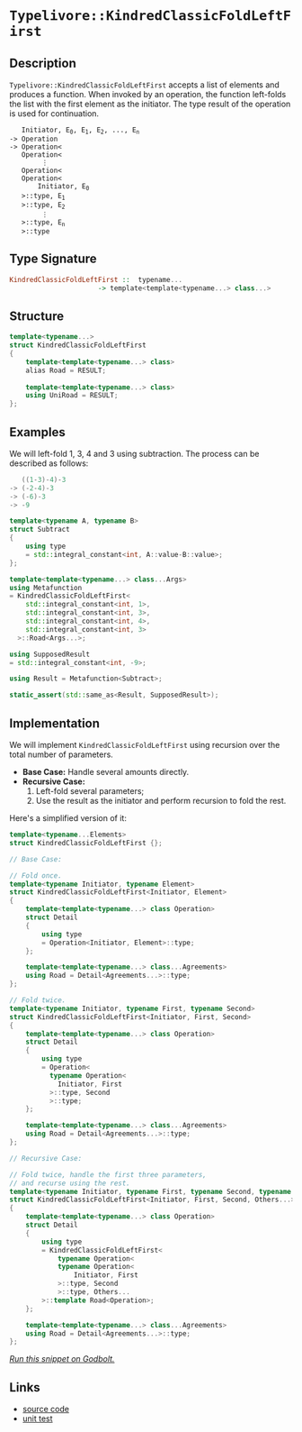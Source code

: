 <!-- Copyright 2024 Feng Mofan
SPDX-License-Identifier: Apache-2.0 -->

# `Typelivore::KindredClassicFoldLeftFirst`

## Description

`Typelivore::KindredClassicFoldLeftFirst` accepts a list of elements and produces a function.
When invoked by an operation, the function left-folds the list with the first element as the initiator.
The type result of the operation is used for continuation.

<pre><code>   Initiator, E<sub>0</sub>, E<sub>1</sub>, E<sub>2</sub>, ..., E<sub>n</sub>
-> Operation
-> Operation&lt;
   Operation&lt;
        &vellip;
   Operation&lt;
   Operation&lt;
       Initiator, E<sub>0</sub>
   &gt;::type, E<sub>1</sub>
   &gt;::type, E<sub>2</sub>
        &vellip;
   &gt;::type, E<sub>n</sub>
   &gt;::type</code></pre>

## Type Signature

```Haskell
KindredClassicFoldLeftFirst ::  typename...
                      -> template<template<typename...> class...>
```

## Structure

```C++
template<typename...>
struct KindredClassicFoldLeftFirst
{
    template<template<typename...> class>
    alias Road = RESULT;
        
    template<template<typename...> class>
    using UniRoad = RESULT;
};
```

## Examples

We will left-fold 1, 3, 4 and 3 using subtraction.
The process can be described as follows:

```C++
   ((1-3)-4)-3
-> (-2-4)-3
-> (-6)-3
-> -9
```

```C++
template<typename A, typename B>
struct Subtract
{
    using type
    = std::integral_constant<int, A::value-B::value>;
};

template<template<typename...> class...Args>
using Metafunction 
= KindredClassicFoldLeftFirst<
    std::integral_constant<int, 1>,
    std::integral_constant<int, 3>,
    std::integral_constant<int, 4>,
    std::integral_constant<int, 3>
  >::Road<Args...>;

using SupposedResult
= std::integral_constant<int, -9>;

using Result = Metafunction<Subtract>;

static_assert(std::same_as<Result, SupposedResult>);
```

## Implementation

We will implement `KindredClassicFoldLeftFirst` using recursion over the total number of parameters.

- **Base Case:** Handle several amounts directly.
- **Recursive Case:**
  1. Left-fold several parameters;
  2. Use the result as the initiator and perform recursion to fold the rest.

Here's a simplified version of it:

```C++
template<typename...Elements>
struct KindredClassicFoldLeftFirst {};

// Base Case:

// Fold once.
template<typename Initiator, typename Element>
struct KindredClassicFoldLeftFirst<Initiator, Element>
{
    template<template<typename...> class Operation>
    struct Detail
    {
        using type 
        = Operation<Initiator, Element>::type;
    };

    template<template<typename...> class...Agreements>
    using Road = Detail<Agreements...>::type;
};

// Fold twice.
template<typename Initiator, typename First, typename Second>
struct KindredClassicFoldLeftFirst<Initiator, First, Second>
{
    template<template<typename...> class Operation>
    struct Detail
    {
        using type 
        = Operation<
          typename Operation<
            Initiator, First
          >::type, Second
          >::type;
    };

    template<template<typename...> class...Agreements>
    using Road = Detail<Agreements...>::type;
};

// Recursive Case:

// Fold twice, handle the first three parameters,
// and recurse using the rest.
template<typename Initiator, typename First, typename Second, typename...Others>
struct KindredClassicFoldLeftFirst<Initiator, First, Second, Others...>
{
    template<template<typename...> class Operation>
    struct Detail
    {
        using type 
        = KindredClassicFoldLeftFirst<
            typename Operation<
            typename Operation<
                Initiator, First
            >::type, Second
            >::type, Others...
        >::template Road<Operation>;
    };

    template<template<typename...> class...Agreements>
    using Road = Detail<Agreements...>::type;
};
```

[*Run this snippet on Godbolt.*](https://godbolt.org/#z:OYLghAFBqd5QCxAYwPYBMCmBRdBLAF1QCcAaPECAMzwBtMA7AQwFtMQByARg9KtQYEAysib0QXACx8BBAKoBnTAAUAHpwAMvAFYTStJg1DIApACYAQuYukl9ZATwDKjdAGFUtAK4sGIAKwAzKSuADJ4DJgAcj4ARpjEIACcXKQADqgKhE4MHt6%2BAcEZWY4C4ZExLPGJKbaY9qUMQgRMxAR5Pn5BdQ05za0E5dFxCcmpCi1tHQXdEwNDldVjAJS2qF7EyOwcBJgsaQa7JoFuBACeaYysmAB0d9j0bIIKx9gmGgCCE8ReDgDUAGkIuhiJh3AYFFlkAAxTzoUKYKgEaF4YgTP4mADsVkxABFjlZPu8PgB6El/CxMJR/NxU9jE4lkv6w2joP4CLY3Ym7faHTDHU4XK5sP4ASQY2SYRDIf3Ol2YIoee0YBFexO%2BvwIgOBoPBVKhLPhiORqImAvFkulpD%2BSqeqsCbyJ2OJf1dsr2Byl/JOPM9Rx9QoVtzurz%2ByAhCj%2BAHlLsQpTk1Z83X8Nf9cZgWnQXW6sYSPsnk14skZZUKMUmC67jrjo7H4wJzRLHFKSNbbSrXiAQHLvXnk1j8YE89nXb6%2BQKx16J4HrncuQ6wxG5x9gKDlc9E/m3UWIsA/gAlVBMNnVv7pzO0AUrtd2hRzzvdoUEhl459Ez5Mw2ygDueE53I9ccA3la4xSbPAWxlHsg2ZU0CGtaDQKETA0AYdBN1TLUgTQ3U3AjP9DQRJEUTRe03AtZsrVg0jrWQ1D0IdF8%2BzdSd/VOQCp2A4Vg3nbBF31WsEnrBhN2TTCzwzJgswrKtnRkgsdxLHtyy3StTxjITGgFEdK1LECRQ0uMtJOHTdLAy1W2os15LUh0ux7WiUIEdCbILB8ezfVSMVfIcGXk1jvXY3lOMFfSeNDcN9WXVdMHXAgXkY%2BTFL3Q9jwxQIa3PKTLxOa9Ytve87MfS5PIHUqP3JfcUI2LIADdMBpOkQD80lyS/Ahfy2a0EEMdB6FlBAGpoUiBrXP40laa5djRUhGXJXq/lBZAaoa5KBoa0EJi5T4AunMLzMoyzEJFEiJgQmcRTo5zzrCucowIQa0Qwggfn%2BbCQTBPD9QIuEiJNUjGwsmVTvgv4rrQ617seu8Q0Sj5cx03afQ4tjjvChdIshQSjITOGxJezUJIvHSEdc101uU0ycwy7UcM%2B/CYV%2B40Qe0smCzR7HhNZryzI5wyuZMtmzIoiCqJZoXqeweyhUc%2BiqdsqXiswSGHoSGHtp5yX7JRhrUoYtx%2BeMt5fPksqTfh/ydYnK2uKDQq%2BMx9W8rihLHS8ta9fSzLJKzXKYpd%2B3pZK82zeHD8ACpI6j6OY5JRlo7%2BAAVTAJkjaO44jmOs6jjOLfhsxAgicMvCwdK3FQrY0nizcAOC1GLoaj4bu4ilnterUhC8WIXqYBwmJ0imn1NmmJnQLsIl2VcxAAfVQuZBAFCfrQ%2BLtarELxMAAWgsVf1%2B9Y3hx8sOPiRoK/UCtH7f4yFl2IYBXeJNaAFlJKoLwGAcHIVNPd7cIZwjmZwW5vjMeIAJ6YCnrQWeAh55kSXn8LgrxZryVHuPQQEC4xQLni0BeJx4GBCQTpVBYD0GQOgQwWBi9BDWkkIQlBBBQHgLIdgwwcDqF/AIXjdKis9ZXjvurNUIdPhrU7mkYoYIqoKC8LQVURIR4MLQZPTB5DKF4PYZvJIgjj4exTtIrUp4X4tDfh/YybhO7dzjH3RiQivgtEcMgae%2BoEgEAgMQhQ1xHEJTcJIvRtEvBiMyBI3RMjXjLAJBwVYtBOD%2BF4H4DgWhSCoE4G4aw1gUzrE2A1cwgQeCkAIJoCJqwADWAQAAcNx/AADZSmVKkP4TElTJBJECA0/QnBJC8BYBIDQGhSBxISUkjgvAFAgF6fk%2BJETSBwFgDARAIB1gEDSF4eCFAIBoH2HQBIURricFUDUzejS/jAGQMgBBkgbhmF4GCQgJA8Bj1SPwQQIgxDsCkDIQQigVDqAmaQXQqRvxxjSJwHgkTomxIKYkzgUZllLK1KgKgfw9mVIOZII5JyzkXL%2BBADwGz6DEAxAXLgyxeDjK0KsCASB1lpE2WQVZVKaUgGAFIMwfA6DTRGRAWIELYgRFaGcYFvAeXMGIGcKMsRtAoXGbk9ZdoowMFoPyn5WBYheGALSWgtARncF4FgFghhgDiCVaiSVeB6paoSZgVQ1VdgCvIOgqJPzaB4FiHGEVHgsAQpengLp2rSD1WILEQJ6Y9VGCdUYApqwqAGHvgANTwJgb8Gk4m5MecIUQ4g3mps%2BWoCFfz9D6pQKkyw%2BhnUjMgKsVAVcchas3qPasphLDWDMAM/1xA7kp3gKsOwJrnAQFcNMPwqQwgRGGFUUYqRijZAEAOvQk7GgLBGIkcY9Qe1NEmO0TwnQ9Dds/gIfobQF1jqXbYddM7xjrsPUsIlawNhbAkKCjgMS%2BkQsGYi/ZhzjmnKkJiiAuAbn4uyUSklEbViDWPKMCAxSQCSECDcZpmJJAaEkGYSQlSelVKSG0jgHTSBdJyTcWp1SkilK4JU/wkguD%2BGaZU59PzBnDNGXkiNUzZkUvmTC5Z5BKD0rxdstgnBWgsFqpiTeTB%2BIli4EkG4XAbgWvwNKO5ehU3PIzdILNSgc0/N0CygFTAgXaofU%2B/pvBBnQsWcs9kCLBPCdE%2BJvcknpOyaxTi6leKCWBDMMSpjEzyWUtQLihIXG1n%2Bdc6MazInIpGEk1wXpNAZFq0oFyn5Qq%2BW2pSyKsVEqHC2plSqOVCqIXKtVeqzVtrdX6sNQk/AS1HBmohZa612xcngIdQkp1Lq%2BXuu2Akr1Prcn%2BsDUoYNFXdzMajUwWN8bE3yltcp9Nry1OyGzd8hJ2n83hobVYYt7Wy2QcSVWmBnBa0MPrUWiwzaTOtvbbtrtK7d1%2BD7WhM9IQ0KXvHekTIU7ciboKBOz786R2LHezuxo%2B6N35EHT0VdYO3vHrmFMH7kP4eDEB4u%2B9N7Mno4dUZl9nA/jhds5F%2BzUmZMaCxX%2B6U7mgPebJaBzA4HEh7YdThvDUmNANI0P4EjKRJMaFqMZyFQzbCMdJZM6ZcyFmwqCzxrZOyOCCcOSwBQtVTm1Qc3yCYVz5O3Pue8tNLyJCLY%2BRplbOgQDBF0/pkFWGcd0ahRxuFVniAsEV8r1X6uvTomxSFml7nAhedF75lAPu8XS5D6MFXYjp5q6SNPDXBBHHO8aay%2BLaJEvct5SKtLmfRXislTl/zsr5WKqq5gFVaqxCld9eV0N3WdXGs/nVn5DXlo2t9S1iF7XXVnC656ttfXeADaDXsEb4afN8GjQoONCak2zdkCphbevlu5vN%2Bt4wZ2S2xBu/txoWqSSoM202ltCQ21YG3yDnILgnuI70MOioaO/slByM9udORYfbru6D09N/l29D3Re1HI9bdb/CHYA%2BYQAq9LtDJO9a9bHcFO3DgfHJPVFJXFXP4GPG4ePcnbXADQlAPEDUgMDLARnB9FnEAMwKTQIdnJDQIRpQIQIZpLgGpWjAZTgBjMZAgkpCjG4GDLgQIUpcjAufwDQSpFDLDQIeA1goXQPB9S5FgkzNgmnQpP1NWS/SQIAA%3D%3D%3D)

## Links

- [source code](../../../../conceptrodon/typelivore/kindred_classic_fold_left_first.hpp)
- [unit test](../../../../tests/unit/metafunctions/typelivore/kindred_classic_fold_left_first.test.hpp)
